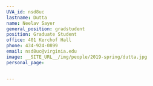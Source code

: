 ```yaml
---
UVA_id: nsd8uc
lastname: Dutta	
name: Neelav Sayer
general_position: gradstudent
position: Graduate Student
office: 401 Kerchof Hall
phone: 434-924-0899
email: nsd8uc@virginia.edu
image: __SITE_URL__/img/people/2019-spring/dutta.jpg
personal_page: 


---
```

